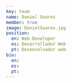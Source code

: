```yaml
---
key: team
name: Daniel Soares
member: true
image: DanielSoares.jpg
position:
  en: Web Developer
  es: Desarrollador Web
  pt: Desenvolvedor web
bio:
  en:
  es:
  pt:
---
```

